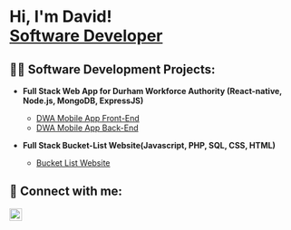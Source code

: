 <h1>Hi, I'm David!<br/><a href="https://github.com/davidehibello"> Software Developer</a></h1>

<h2>👨‍💻 Software Development Projects:</h2>


- <b>Full Stack Web App for Durham Workforce Authority (React-native, Node.js, MongoDB, ExpressJS)</b>
  - [DWA Mobile App Front-End](https://github.com/davidehibello/DWA-Mobile-APP) 
  - [DWA Mobile App Back-End](https://github.com/davidehibello/DWA-Mobile-APP-Backend)
    
- <b>Full Stack Bucket-List Website(Javascript, PHP, SQL, CSS, HTML)</b>
  - [Bucket List Website](https://github.com/davidehibello/Bucket_List) 

<!--
<h2>📺 Popular YouTube Videos</h2>

- [How to get into Cybersecurity Starting From Zero](https://www.youtube.com/watch?v=a83ASGn_V_s)
-->

<h2> 🤳 Connect with me:</h2>


[<img align="left" alt="JoshMadakor | LinkedIn" width="22px" src="https://cdn.jsdelivr.net/npm/simple-icons@v3/icons/linkedin.svg" />][linkedin]



[linkedin]: https://linkedin.com/in/davidehibello

<!--
**joshmadakor1/joshmadakor1** is a ✨ _special_ ✨ repository because its `README.md` (this file) appears on your GitHub profile.

Here are some ideas to get you started:

- 🔭 I’m currently working on ...
- 🌱 I’m currently learning ...
- 👯 I’m looking to collaborate on ...
- 🤔 I’m looking for help with ...
- 💬 Ask me about ...
- 📫 How to reach me: ...
- 😄 Pronouns: ...
- ⚡ Fun fact: ...
-->
